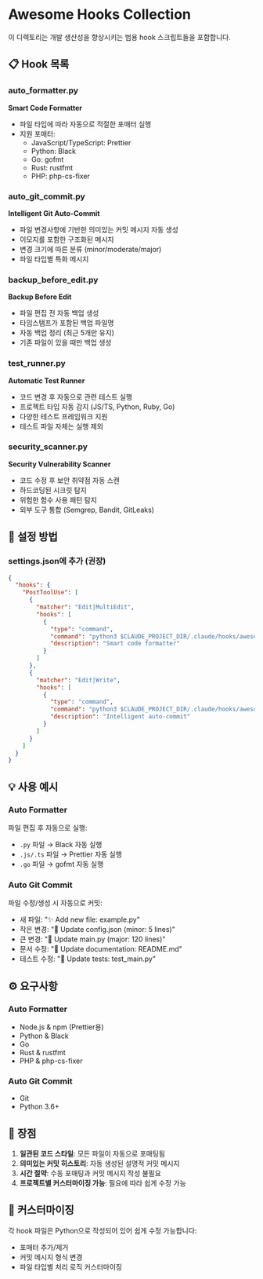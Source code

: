 # Awesome Hooks Collection

이 디렉토리는 개발 생산성을 향상시키는 범용 hook 스크립트들을 포함합니다.

## 📋 Hook 목록

### auto_formatter.py
**Smart Code Formatter**
- 파일 타입에 따라 자동으로 적절한 포매터 실행
- 지원 포매터:
  - JavaScript/TypeScript: Prettier
  - Python: Black
  - Go: gofmt
  - Rust: rustfmt
  - PHP: php-cs-fixer

### auto_git_commit.py
**Intelligent Git Auto-Commit**
- 파일 변경사항에 기반한 의미있는 커밋 메시지 자동 생성
- 이모지를 포함한 구조화된 메시지
- 변경 크기에 따른 분류 (minor/moderate/major)
- 파일 타입별 특화 메시지

### backup_before_edit.py
**Backup Before Edit**
- 파일 편집 전 자동 백업 생성
- 타임스탬프가 포함된 백업 파일명
- 자동 백업 정리 (최근 5개만 유지)
- 기존 파일이 있을 때만 백업 생성

### test_runner.py
**Automatic Test Runner**
- 코드 변경 후 자동으로 관련 테스트 실행
- 프로젝트 타입 자동 감지 (JS/TS, Python, Ruby, Go)
- 다양한 테스트 프레임워크 지원
- 테스트 파일 자체는 실행 제외

### security_scanner.py
**Security Vulnerability Scanner**
- 코드 수정 후 보안 취약점 자동 스캔
- 하드코딩된 시크릿 탐지
- 위험한 함수 사용 패턴 탐지
- 외부 도구 통합 (Semgrep, Bandit, GitLeaks)

## 🔧 설정 방법

### settings.json에 추가 (권장)
```json
{
  "hooks": {
    "PostToolUse": [
      {
        "matcher": "Edit|MultiEdit",
        "hooks": [
          {
            "type": "command",
            "command": "python3 $CLAUDE_PROJECT_DIR/.claude/hooks/awesome/auto_formatter.py",
            "description": "Smart code formatter"
          }
        ]
      },
      {
        "matcher": "Edit|Write",
        "hooks": [
          {
            "type": "command",
            "command": "python3 $CLAUDE_PROJECT_DIR/.claude/hooks/awesome/auto_git_commit.py",
            "description": "Intelligent auto-commit"
          }
        ]
      }
    ]
  }
}
```

## 💡 사용 예시

### Auto Formatter
파일 편집 후 자동으로 실행:
- `.py` 파일 → Black 자동 실행
- `.js/.ts` 파일 → Prettier 자동 실행
- `.go` 파일 → gofmt 자동 실행

### Auto Git Commit
파일 수정/생성 시 자동으로 커밋:
- 새 파일: "✨ Add new file: example.py"
- 작은 변경: "🔧 Update config.json (minor: 5 lines)"
- 큰 변경: "🚀 Update main.py (major: 120 lines)"
- 문서 수정: "📝 Update documentation: README.md"
- 테스트 수정: "🧪 Update tests: test_main.py"

## ⚙️ 요구사항

### Auto Formatter
- Node.js & npm (Prettier용)
- Python & Black
- Go
- Rust & rustfmt
- PHP & php-cs-fixer

### Auto Git Commit
- Git
- Python 3.6+

## 🎯 장점

1. **일관된 코드 스타일**: 모든 파일이 자동으로 포매팅됨
2. **의미있는 커밋 히스토리**: 자동 생성된 설명적 커밋 메시지
3. **시간 절약**: 수동 포매팅과 커밋 메시지 작성 불필요
4. **프로젝트별 커스터마이징 가능**: 필요에 따라 쉽게 수정 가능

## 📝 커스터마이징

각 hook 파일은 Python으로 작성되어 있어 쉽게 수정 가능합니다:
- 포매터 추가/제거
- 커밋 메시지 형식 변경
- 파일 타입별 처리 로직 커스터마이징